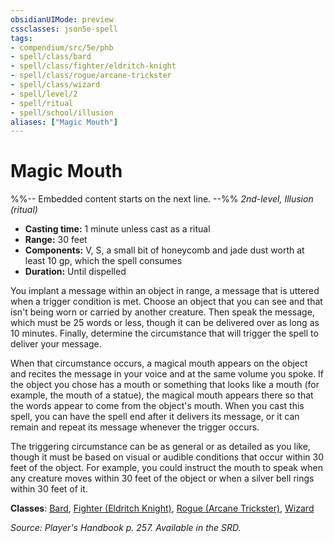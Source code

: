 ```yaml
---
obsidianUIMode: preview
cssclasses: json5e-spell
tags:
- compendium/src/5e/phb
- spell/class/bard
- spell/class/fighter/eldritch-knight
- spell/class/rogue/arcane-trickster
- spell/class/wizard
- spell/level/2
- spell/ritual
- spell/school/illusion
aliases: ["Magic Mouth"]
---
```

# Magic Mouth
%%-- Embedded content starts on the next line. --%%
*2nd-level, Illusion (ritual)*  

- **Casting time:** 1 minute unless cast as a ritual
- **Range:** 30 feet
- **Components:** V, S, a small bit of honeycomb and jade dust worth at least 10 gp, which the spell consumes
- **Duration:** Until dispelled

You implant a message within an object in range, a message that is uttered when a trigger condition is met. Choose an object that you can see and that isn't being worn or carried by another creature. Then speak the message, which must be 25 words or less, though it can be delivered over as long as 10 minutes. Finally, determine the circumstance that will trigger the spell to deliver your message.

When that circumstance occurs, a magical mouth appears on the object and recites the message in your voice and at the same volume you spoke. If the object you chose has a mouth or something that looks like a mouth (for example, the mouth of a statue), the magical mouth appears there so that the words appear to come from the object's mouth. When you cast this spell, you can have the spell end after it delivers its message, or it can remain and repeat its message whenever the trigger occurs.

The triggering circumstance can be as general or as detailed as you like, though it must be based on visual or audible conditions that occur within 30 feet of the object. For example, you could instruct the mouth to speak when any creature moves within 30 feet of the object or when a silver bell rings within 30 feet of it.

**Classes**: [Bard](compendium/classes/bard.md), [Fighter (Eldritch Knight)](compendium/classes/fighter-eldritch-knight.md), [Rogue (Arcane Trickster)](compendium/classes/rogue-arcane-trickster.md), [Wizard](compendium/classes/wizard.md)

*Source: Player's Handbook p. 257. Available in the SRD.*